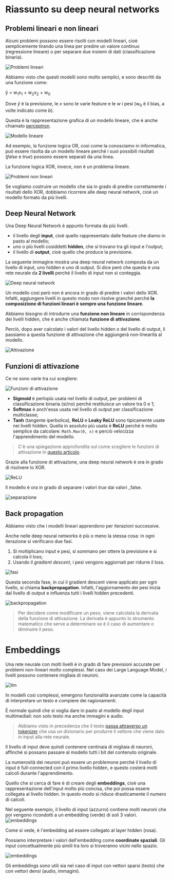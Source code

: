 # Riassunto su deep neural networks

## Problemi lineari e non lineari
Alcuni problemi possono essere risolti con modelli lineari, cioè semplicemente tirando una linea per predire un valore continuo (regressione lineare) o per separare due insiemi di dati (classificazione binaria).

![Problemi lineari](https://www.engineersgarage.com/wp-content/uploads/2022/03/TCH45-01.png)

Abbiamo visto che questi modelli sono molto semplici, e sono descritti da una funzione come:

ŷ = w<sub>1</sub>x<sub>1</sub> + w<sub>2</sub>x<sub>2</sub> + w<sub>0</sub>

Dove _ŷ_ è la previsione, le _x_ sono le varie feature e le _w_ i pesi (w<sub>0</sub> è il bias, a volte indicato come _b_).

Questa è la rappresentazione grafica di un modello lineare, che è anche chiamato [perceptron](https://en.wikipedia.org/wiki/Perceptrons_(book)).

![Modello lineare](https://www.knime.com/sites/default/files/styles/inline_small/public/1-intro-deep-neural-networks.png?itok=KAiCTWXU)

Ad esempio, la funzione logica OR, così come la conosciamo in informatica, può essere risolta da un modello lineare perché i suoi possibili risultati (_false_ e _true_) possono essere separati da una linea.

La funzione logica XOR, invece, non è un problema lineare.

![Problemi non lineari](https://res.cloudinary.com/practicaldev/image/fetch/s--NK5uRtLC--/c_imagga_scale,f_auto,fl_progressive,h_900,q_auto,w_1600/https://dev-to-uploads.s3.amazonaws.com/i/lkli02223oqhlac1jetz.png)

Se vogliamo costruire un modello che sia in grado di predire correttamente i risultati dello XOR, dobbiamo ricorrere alle deep neural network, cioè un modello formato da più livelli.

## Deep Neural Network

Una Deep Neural Network è appunto formata da più livelli.
- il livello degli **input**, cioè quello rappresentato dalle feature che diamo in pasto al modello;
- uno o più livelli cosiddetti **hidden**, che si trovano tra gli input e l'output;
- il livello di **output**, cioè quello che produce la previsione.

La seguente immagine mostra una deep neural network composta da un livello di input, uno hidden e uno di output. Si dice però che questa è una rete neurale da **2 livelli** perché il livello di input non si conteggia.

![Deep neural network](https://mvanderbroek.com/images/ann_model.png)

Un modello così però non è ancora in grado di predire i valori dello XOR. Infatti, aggiungere livelli in questo modo non risolve granché perché **la composizione di funzioni lineari è sempre una funzione lineare**. 

Abbiamo bisogno di introdurre una **funzione non lineare** in corrispondenza dei livelli hidden, che è anche chiamata **funzione di attivazione**.

Perciò, dopo aver calcolato i valori del livello hidden o del livello di output, li passiamo a questa funzione di attivazione che aggiungerà non-linearità al modello.

![Attivazione](https://assets-global.website-files.com/5d7b77b063a9066d83e1209c/60d24112aa6bf00ee6dc2642_Group%20805.jpg)

## Funzioni di attivazione

Ce ne sono varie tra cui scegliere:

![Funzioni di attivazione](https://www.researchgate.net/profile/Junxi-Feng/publication/335845675/figure/fig3/AS:804124836765699@1568729709680/Commonly-used-activation-functions-a-Sigmoid-b-Tanh-c-ReLU-and-d-LReLU.ppm)

- **Sigmoid** è perlopiù usata nel livello di output, per problemi di classificazione binaria (sì/no) perché restituisce un valore tra 0 e 1;
- **Softmax** è anch'essa usata nel livello di output per classificazione multiclasse;
- **Tanh** (tangente iperbolica), **ReLU** e **Leaky ReLU** sono tipicamente usate nei livelli hidden. Quella in assoluto più usata è **ReLU** perché è molto semplice da calcolare: `Math.Max(0, x)` e perciò velocizza l'apprendimento del modello.

> C'è una spiegazione approfondita sul come scegliere le funzioni di attivazione in [questo articolo](https://www.v7labs.com/blog/neural-networks-activation-functions).

Grazie alla funzione di attivazione, una deep neural network è ora in grado di risolvere lo XOR.

![ReLU](https://i.ytimg.com/vi/s7nRWh_3BtA/maxresdefault.jpg)

Il modello è ora in grado di separare i valori _true_ dai valori _false.

![separazione](https://www.oreilly.com/api/v2/epubs/9781492037354/files/assets/mlst_1006.png)

## Back propagation

Abbiamo visto che i modelli lineari apprendono per iterazioni successive.

Anche nelle deep neural networks è più o meno la stessa cosa: in ogni iterazione si verificano due fasi.

1. Si moltiplicano input e pesi, si sommano per ottere la previsione e si calcola il loss;
2. Usando il _gradient descent_, i pesi vengono aggiornati per ridurre il loss. 

![fasi](https://www.nomidl.com/wp-content/uploads/2022/04/image-8.png)

Questa seconda fase, in cui il gradient descent viene applicato per ogni livello, si chiama **backpropagation**. Infatti, l'aggiornamento dei pesi inizia dal livello di output e influenza tutti i livelli hidden precedenti.

![backpropagation](https://blog.paperspace.com/content/images/2022/07/backpropagation.png)

> Per decidere come modificare un peso, viene calcolata la derivata della funzione di attivazione. La derivata è appunto lo strumento matematico che serve a determinare se è il caso di aumentare o diminuire il peso.

# Embeddings

Una rete neurale con molti livelli è in grado di fare previsioni accurate per problemi non-lineari molto complessi. Nel caso dei Large Language Model, i livelli possono contenere migliaia di neuroni.

![llm](https://neuroflash.com/wp-content/uploads/2023/07/gpt-4-different-gpt-models.png)

In modelli così complessi, emergono funzionalità avanzate come la capacità di interpretare un testo e compiere dei ragionamenti. 

È normale quindi che si voglia dare in pasto al modello degli input multimediali: non solo testo ma anche immagini e audio.

> Abbiamo visto in precedenza che il testo [passa attraverso un tokenizer](../2023-11-24/README.md#tokenizer-delle-frasi) che usa un dizionario per produrre il vettore che viene dato in input alla rete neurale.

Il livello di input deve quindi contenere centinaia di migliaia di neuroni, affinché si possano passare al modello tutti i bit del contenuto originale.

La numerosità dei neuroni può essere un problemone perché il livello di input è full-connected con il primo livello hidden, e questo costerà molti calcoli durante l'apprendimento.

Quello che si cerca di fare è di creare degli **embeddings**, cioè una rappresentazione dell'input molto più concisa, che poi possa essere collegata al livello hidden. In questo modo si riduce drasticamente il numero di calcoli.

Nel seguente esempio, il livello di input (azzurro) contiene molti neuroni che poi vengono ricondotti a un embedding (verde) di soli 3 valori.
![embeddings](https://developers.google.com/static/machine-learning/crash-course/images/EmbeddingExample1-1.svg)

Come si vede, è l'embedding ad essere collegato al layer hidden (rosa).

Possiamo interpretare i valori dell'embedding come **coordinate spaziali**. Gli input concettualmente più simili tra loro si troveranno vicini nello spazio.

![embeddings](https://developers.google.com/static/machine-learning/crash-course/images/linear-relationships.svg)

Gli embeddings sono utili sia nel caso di input con vettori sparsi (testo) che con vettori densi (audio, immagini).